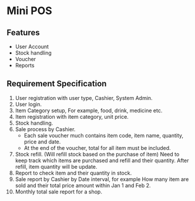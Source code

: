 # Mini POS

## Features
- User Account
- Stock handling
- Voucher
- Reports

## Requirement Specification
1. User registration with user type, Cashier, System Admin.
2. User login.
3. Item Category setup, For example, food, drink, medicine etc.
4. Item registration with item category, unit price.
5. Stock handling.
6. Sale process by Cashier.
    - Each sale voucher much contains item code, item name, quantity, price and date.
    - At the end of the voucher, total for all item must be included.
7. Stock refill. (Will refill stock based on the purchase of item) Need to keep track which items are purchased and refill and their quantity. After refill, item quantity will be update.
8. Report to check item and their quantity in stock.
9. Sale report by Cashier by Date interval, for example How many item are sold and their total price amount within Jan 1 and Feb 2.
10. Monthly total sale report for a shop.
